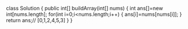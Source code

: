 class Solution {
    public int[] buildArray(int[] nums) {
        int ans[]=new int[nums.length];
        for(int i=0;i<nums.length;i++)
        {
            ans[i]=nums[nums[i]];
        }
        return ans;// [0,1,2,4,5,3]
    }
}

